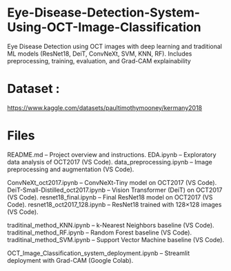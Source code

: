 # Eye-Disease-Detection-System-Using-OCT-Image-Classification
Eye Disease Detection using OCT images with deep learning and traditional ML models (ResNet18, DeiT, ConvNeXt, SVM, KNN, RF). Includes preprocessing, training, evaluation, and Grad-CAM explainability


# Dataset :
https://www.kaggle.com/datasets/paultimothymooney/kermany2018

# Files 
README.md – Project overview and instructions.
EDA.ipynb – Exploratory data analysis of OCT2017 (VS Code).
data_preprocessing.ipynb – Image preprocessing and augmentation (VS Code).

ConvNeXt_oct2017.ipynb – ConvNeXt-Tiny model on OCT2017 (VS Code).
DeiT-Small-Distilled_oct2017.ipynb – Vision Transformer (DeiT) on OCT2017 (VS Code).
resnet18_final.ipynb – Final ResNet18 model on OCT2017 (VS Code).
resnet18_oct2017_128.ipynb – ResNet18 trained with 128×128 images (VS Code).

traditinal_method_KNN.ipynb – k-Nearest Neighbors baseline (VS Code).
traditinal_method_RF.ipynb – Random Forest baseline (VS Code).
traditinal_method_SVM.ipynb – Support Vector Machine baseline (VS Code).

OCT_Image_Classification_system_deployment.ipynb – Streamlit deployment with Grad-CAM (Google Colab).
